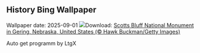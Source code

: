 ## History Bing Wallpaper
Wallpaper date: 2025-09-01
![](https://www.bing.com/th?id=OHR.ScottsBluff_EN-CA3033262054_UHD.jpg&w=1000)Download: [Scotts Bluff National Monument in Gering, Nebraska, United States (© Hawk Buckman/Getty Images)](https://www.bing.com/th?id=OHR.ScottsBluff_EN-CA3033262054_UHD.jpg)

Auto get programm by LtgX

